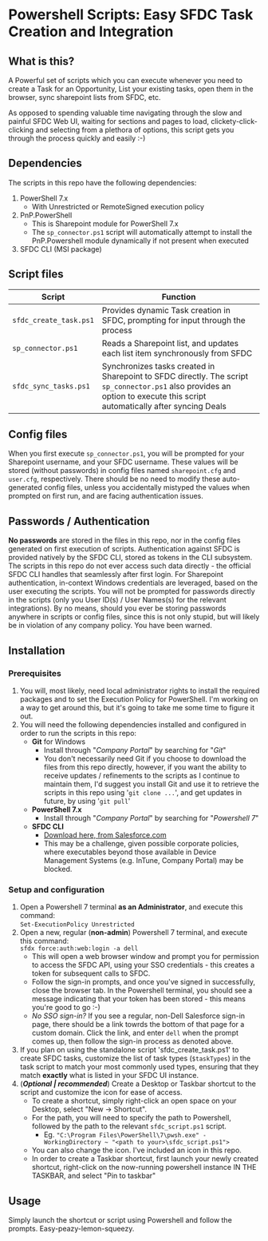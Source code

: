 # Powershell Scripts: Easy SFDC Task Creation and Integration
## What is this?
A Powerful set of scripts which you can execute whenever you need to create a Task for an Opportunity, List your existing tasks, open them in the browser, sync sharepoint lists from SFDC, etc.

As opposed to spending valuable time navigating through the slow and painful SFDC Web UI, waiting for sections and pages to load, clickety-click-clicking and selecting from a plethora of options, this script gets you through the process quickly and easily :-)

## Dependencies
The scripts in this repo have the following dependencies:
1. PowerShell 7.x
    - With Unrestricted or RemoteSigned execution policy
2. PnP.PowerShell
    - This is Sharepoint module for PowerShell 7.x
    - The `sp_connector.ps1` script will automatically attempt to install the PnP.Powershell module dynamically if not present when executed
3. SFDC CLI (MSI package)

## Script files ##

| Script                      | Function                                                      |
|-----------------------------|---------------------------------------------------------------|
|`sfdc_create_task.ps1`       |Provides dynamic Task creation in SFDC, prompting for input through the process |
|`sp_connector.ps1`           |Reads a Sharepoint list, and updates each list item synchronously from SFDC |  
|`sfdc_sync_tasks.ps1`        |Synchronizes tasks created in Sharepoint to SFDC directly. The script `sp_connector.ps1` also provides an option to execute this script automatically after syncing Deals |

## Config files ##

When you first execute `sp_connector.ps1`, you will be prompted for your Sharepoint username, and your SFDC username. These values will be stored (without passwords) in config files named `sharepoint.cfg` and `user.cfg`, respectively.
There should be no need to modify these auto-generated config files, unless you accidentally mistyped the values when prompted on first run, and are facing authentication issues.

## Passwords / Authentication ##
**No passwords** are stored in the files in this repo, nor in the config files generated on first execution of scripts. Authentication against SFDC is provided natively by the SFDC CLI, stored as tokens in the CLI subsystem. The scripts in this repo do not ever access such data directly - the official SFDC CLI handles that seamlessly after first login.
For Sharepoint authentication, in-context Windows credentials are leveraged, based on the user executing the scripts.
You will not be prompted for passwords directly in the scripts (only you User ID(s) / User Names(s) for the relevant integrations). By no means, should you ever be storing passwords anywhere in scripts or config files, since this is not only stupid, but will likely be in violation of any company policy. 
You have been warned.

## Installation

### Prerequisites
1. You will, most likely, need local administrator rights to install the required packages and to set the Execution Policy for PowerShell. I'm working on a way to get around this, but it's going to take me some time to figure it out.
2. You will need the following dependencies installed and configured in order to run the scripts in this repo:
    - **Git** for Windows 
        - Install through "*Company Portal*" by searching for "*Git*"
        - You don't necessarily need Git if you choose to download the files from this repo directly, however, if you want the ability to receive updates / refinements to the scripts as I continue to maintain them, I'd suggest you install Git and use it to retrieve the scripts in this repo using '`git clone ...`', and get updates in future, by using '`git pull`'
    - **PowerShell 7.x**
        - Install through "*Company Portal*" by searching for "*Powershell 7*"
   - **SFDC CLI** 
        - [Download here, from Salesforce.com](https://developer.salesforce.com/tools/salesforcecli)
        - This may be a challenge, given possible corporate policies, where executables beyond those available in Device Management Systems (e.g. InTune, Company Portal) may be blocked.

### Setup and configuration
1. Open a Powershell 7 terminal **as an Administrator**, and execute this command:  
`Set-ExecutionPolicy Unrestricted`
2. Open a new, regular (**non-admin**) Powershell 7 terminal, and execute this command:  
`sfdx force:auth:web:login -a dell`
    - This will open a web browser window and prompt you for permission to access the SFDC API, using your SSO credentials - this creates a token for subsequent calls to SFDC. 
    - Follow the sign-in prompts, and once you've signed in successfully, close the browser tab. In the Powershell terminal, you should see a message indicating that your token has been stored - this means you're good to go :-)
    - *No SSO sign-in?* If you see a regular, non-Dell Salesforce sign-in page, there should be a link towrds the bottom of that page for a custom domain. Click the link, and enter `dell` when the prompt comes up, then follow the sign-in process as denoted above.
3. If you plan on using the standalone script 'sfdc_create_task.ps1' to create SFDC tasks, customize the list of task types (`$taskTypes`) in the task script to match your most commonly used types, ensuring that they match **exactly** what is listed in your SFDC UI instance.
4. (***Optional | recommended***) Create a Desktop or Taskbar shortcut to the script and customize the icon for ease of access.
    * To create a shortcut, simply right-click an open space on your Desktop, select "New -> Shortcut".
    * For the path, you will need to specify the path to Powershell, followed by the path to the relevant `sfdc_script.ps1` script. 
        * Eg. `"C:\Program Files\PowerShell\7\pwsh.exe" -WorkingDirectory ~ "<path to your>\sfdc_script.ps1">`
    * You can also change the icon. I've included an icon in this repo.
    * In order to create a Taskbar shortcut, first launch your newly created shortcut, right-click on the now-running powershell instance IN THE TASKBAR, and select "Pin to taskbar"

## Usage
Simply launch the shortcut or script using Powershell and follow the prompts. Easy-peazy-lemon-squeezy.